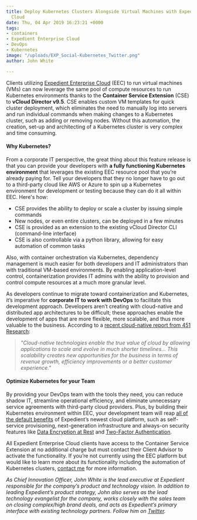 ```yaml
---
title: Deploy Kubernetes Clusters Alongside Virtual Machines with Expedient Enterprise
  Cloud
date: Thu, 04 Apr 2019 16:23:21 +0000
tags:
- containers
- Expedient Enterprise Cloud
- DevOps
- Kubernetes
image: "/uploads/EXP_Social-Kubernetes_Twitter.png"
author: John White

---
```

Clients utilizing [Expedient Enterprise Cloud](https://www.expedient.com/services/infrastructure-as-a-service/cloud/) (EEC) to run virtual machines (VMs) can now leverage the same pool of compute resources to run Kubernetes environments thanks to the **Container Service Extension** (CSE) to **vCloud Director v9.5**. CSE enables custom VM templates for quick cluster deployment, which eliminates the need to manually log into servers and run individual commands when making changes to a Kubernetes cluster, such as adding or removing nodes. Without this automation, the creation, set-up and architecting of a Kubernetes cluster is very complex and time consuming.

#### Why Kubernetes?

From a corporate IT perspective, the great thing about this feature release is that you can provide your developers with **a fully functioning Kubernetes environment** that leverages the existing EEC resource pool that you’re already paying for. Tell your developers that they no longer have to go out to a third-party cloud like AWS or Azure to spin up a Kubernetes environment for development or testing because they can do it all within EEC. Here's how:

* CSE provides the ability to deploy or scale a cluster by issuing simple commands
* New nodes, or even entire clusters, can be deployed in a few minutes
* CSE is provided as an extension to the existing vCloud Director CLI (command-line interface)
* CSE is also controllable via a python library, allowing for easy automation of common tasks

Also, with container orchestration via Kubernetes, dependency management is much easier for both developers and IT administrators than with traditional VM-based environments. By enabling application-level control, containerization provides IT admins with the ability to provision and control compute resources at a much more granular level. 

As developers continue to migrate toward containerization and Kubernetes, it’s imperative for **corporate IT to work with DevOps** to facilitate this development approach. Developers aren’t creating with cloud-native and distributed app architectures to be difficult; these approaches enable the development of apps that are more flexible, more scalable, and thus more valuable to the business. According to a [recent cloud-native report from 451 Research](https://www.expedient.com/resources/the-451-take-on-cloud-native-truly-transformative-for-enterprise-it/):

> _"Cloud-native technologies enable the true value of cloud by allowing applications to scale and evolve in much shorter timelines... This scalability creates new opportunities for the business in terms of revenue growth, efficiency improvements or a better customer experience."_

#### Optimize Kubernetes for your Team

By providing your DevOps team with the tools they need, you can reduce shadow IT, streamline operational efficiency, and eliminate unnecessary service agreements with third-party cloud providers. Plus, by building their Kubernetes environment within EEC, your development team will reap [all of the default benefits](https://www.expedient.com/resources/infographic-why-expedient-enterprise-cloud/) of Expedient’s newest cloud platform, such as self-service provisioning, next-generation infrastructure and always-on security features like [Data Encryption at Rest](https://www.expedient.com/services/managed-services/compliance-security/data-encryption-at-rest/) and [Two-Factor Authentication](https://www.expedient.com/services/managed-services/compliance-security/two-factor-authentication/). 

All Expedient Enterprise Cloud clients have access to the Container Service Extension at no additional charge but must contact their Client Advisor to activate the functionality. If you’re not currently using the EEC platform but would like to learn more about its functionality including the automation of Kubernetes clusters, [contact me](mailto:john.white@expedient.com) for more information. 

_As Chief Innovation Officer, John White is the lead executive at Expedient responsible for the company’s product and technology vision. In addition to leading Expedient’s product strategy, John also serves as the lead technology evangelist for the company, works closely with the sales team on closing complex/high brand deals, and acts as Expedient’s primary interface with existing technology partners. Follow him on_ [_Twitter_](https://twitter.com/johna_white)_._